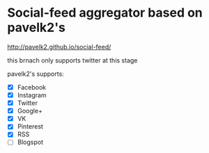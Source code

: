 # Social-feed aggregator based on pavelk2's

http://pavelk2.github.io/social-feed/

this brnach only supports twitter at this stage



pavelk2's supports:
- [x] Facebook
- [x] Instagram
- [x] Twitter
- [x] Google+
- [x] VK
- [x] Pinterest
- [x] RSS
- [ ] Blogspot
